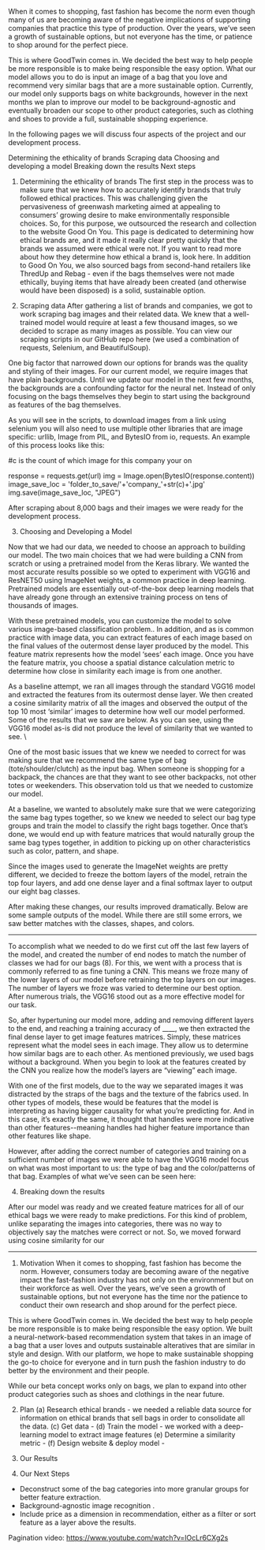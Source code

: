 When it comes to shopping, fast fashion has become the norm even though many of us are becoming aware of the negative implications of supporting companies that practice this type of production. Over the years, we’ve seen a growth of sustainable options, but not everyone has the time, or patience to shop around for the perfect piece. 

This is where GoodTwin comes in.  We decided the best way to help people be more responsible is to make being responsible the easy option. What our model allows you to do is input an image of a bag that you love and recommend very similar bags that are a more sustainable option. Currently, our model only supports bags on white backgrounds, however in the next months we plan to improve our model to be background-agnostic and eventually broaden our scope to other product categories, such as clothing and shoes to provide a full, sustainable shopping experience. 

In the following pages we will discuss four aspects of the project and our development process.

Determining the ethicality of brands
Scraping data
Choosing and developing a model
Breaking down the results 
Next steps

1. Determining the ethicality of brands
The first step in the process was to make sure that we knew how to accurately identify brands that truly followed ethical practices. This was challenging given the pervasiveness of greenwash marketing aimed at appealing to consumers’ growing desire to make environmentally responsible choices. So, for this purpose, we outsourced the research and collection to the website Good On You. This page is dedicated to determining how ethical brands are, and it made it really clear pretty quickly that the brands we assumed were ethical were not. If you want to read more about how they determine how ethical a brand is, look here. In addition to Good On You, we also sourced bags from second-hand retailers like ThredUp and Rebag - even if the bags themselves were not made ethically, buying items that have already been created (and otherwise would have been disposed) is a solid, sustainable option.

2. Scraping data
After gathering a list of brands and companies, we got to work scraping bag images and their related data. We knew that a well-trained model would require at least a few thousand images, so we decided to scrape as many images as possible. You can view our scraping scripts in our GitHub repo here (we used a combination of requests, Selenium, and BeautifulSoup).

One big factor that narrowed down our options for brands was the quality and styling of their images. For our current model, we require images that have plain backgrounds. Until we update our model in the next few months, the backgrounds are a confounding factor for the neural net. Instead of only focusing on the bags themselves they begin to start using the background as features of the bag themselves.

As you will see in the scripts, to download images from a link using selenium you will also need to use multiple other libraries that are image specific: urllib, Image from PIL, and BytesIO from io, requests. An example of this process looks like this:

#c is the count of which image for this company your on

response = requests.get(url)
img = Image.open(BytesIO(response.content))
image_save_loc = 'folder_to_save/'+'company_'+str(c)+'.jpg'        img.save(image_save_loc, "JPEG")

After scraping about 8,000 bags and their images we were ready for the development process.

3. Choosing and Developing a Model

Now that we had our data, we needed to choose an approach to building our model. The two main choices that we had were building a CNN from scratch or using a pretrained model from the Keras library. We wanted the most accurate results possible so we opted to experiment with VGG16 and ResNET50 using ImageNet weights, a common practice in deep learning. Pretrained models are essentially out-of-the-box deep learning models that have already gone through an extensive training process on tens of thousands of images.

With these pretrained models, you can customize the model to solve various image-based classification problem.. In addition, and as is common practice with image data, you can extract features of each image based on the final values of the outermost dense layer produced by the model. This feature matrix represents how the model ‘sees’ each image. Once you have the feature matrix, you choose a spatial distance calculation metric to determine how close in similarity each image is from one another. 

As a baseline attempt, we ran all images through the standard VGG16 model and extracted the features from its outermost dense layer. We then created a cosine similarity matrix of all the images and observed the output of the top 10 most ‘similar’ images to determine how well our model performed. Some of the results that we saw are below. As you can see, using the VGG16 model as-is did not produce the level of similarity that we wanted to see. \

One of the most basic issues that we knew we needed to correct for was making sure that we recommend the same type of bag (tote/shoulder/clutch) as the input bag. When someone is shopping for a backpack, the chances are that they want to see other backpacks, not other totes or weekenders. This observation told us that we needed to customize our model.

At a baseline, we wanted to absolutely make sure that we were categorizing the same bag types together, so we knew we needed to select our bag type groups and train the model to classify the right bags together. Once that’s done, we would end up with feature matrices that would naturally group the same bag types together, in addition to picking up on other characteristics such as color, pattern, and shape. 

Since the images used to generate the ImageNet weights are pretty different, we decided to freeze the bottom layers of the model, retrain the top four layers, and add one dense layer and a final softmax layer to output our eight bag classes. 

After making these changes, our results improved dramatically. Below are some sample outputs of the model. While there are still some errors, we saw better matches with the classes, shapes, and colors.





-------------------------------------------------------------------------------------------------------------------------------


To accomplish what we needed to do we first cut off the last few layers of the model, and created the number of end nodes to match the number of classes we had for our bags (8). For this, we went with a process that is commonly referred to as fine tuning a CNN. This means we froze many of the lower layers of our model before retraining the top layers on our images. The number of layers we froze was varied to determine our best option. After numerous trials, the VGG16 stood out as a more effective model for our task.

So, after hypertuning our model more, adding and removing different layers to the end, and reaching a training accuracy of ____, we then extracted the final dense layer to get image features matrices. Simply, these matrices represent what the model sees in each image. They allow us to determine how similar bags are to each other. As mentioned previously, we used bags without a background. When you begin to look at the features created by the CNN you realize how the model’s layers are “viewing” each image. 

With one of the first models, due to the way we separated images it was distracted by the straps of the bags and the texture of the fabrics used. In other types of models, these would be features that the model is interpreting as having bigger causality for what you’re predicting for. And in this case, it’s exactly the same, it thought that handles were more indicative than other features--meaning handles had higher feature importance than other features like shape.  

However, after adding the correct number of categories and training on a sufficient number of images we were able to have the VGG16 model focus on what was most important to us: the type of bag and the color/patterns of that bag. Examples of what we’ve seen can be seen here:

4. Breaking down the results 

After our model was ready and we created feature matrices for all of our ethical bags we were ready to make predictions. For this kind of problem, unlike separating the images into categories, there was no way to objectively say the matches were correct or not. So, we moved forward using cosine similarity for our 










***


1. Motivation
When it comes to shopping, fast fashion has become the norm.  However, consumers today are becoming aware of the negative impact the fast-fashion industry has not only on the environment but on their workforce as well.  Over the years, we’ve seen a growth of sustainable options, but not everyone has the time nor the patience to conduct their own research and shop around for the perfect piece. 

This is where GoodTwin comes in.  We decided the best way to help people be more responsible is to make being responsible the easy option. 
We built a neural-network-based recommendation system that takes in an image of a bag that a user loves and outputs sustainable alteratives that are similar in style and design.  With our platform, we hope to make sustainable shopping the go-to choice for everyone and in turn push the fashion industry to do better by the environment and their people.

While our beta concept works only on bags, we plan to expand into other product categories such as shoes and clothings in the near future.

2. Plan 
(a) Research ethical brands - we needed a reliable data source for information on ethical brands that sell bags in order to consolidate all the data.
(c) Get data - 
(d) Train the model - we worked with a deep-learning model to extract image features
(e) Determine a similarity metric - 
(f) Design website & deploy model - 

3. Our Results

4. Our Next Steps
- Deconstruct some of the bag categories into more granular groups for better feature extraction.
- Background-agnostic image recognition .
- Include price as a dimension in recommendation, either as a filter or sort feature as a layer above the results.












Pagination video: https://www.youtube.com/watch?v=lOcLr6CXg2s